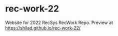# rec-work-22
Website for 2022 RecSys RecWork Repo.
Preview at https://shilad.github.io/rec-work-22/
